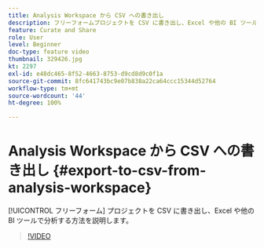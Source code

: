 ```yaml
---
title: Analysis Workspace から CSV への書き出し
description: フリーフォームプロジェクトを CSV に書き出し、Excel や他の BI ツールで分析する方法を説明します。
feature: Curate and Share
role: User
level: Beginner
doc-type: feature video
thumbnail: 329426.jpg
kt: 2297
exl-id: e48dc465-8f52-4663-8753-d9cd8d9c0f1a
source-git-commit: 8fc641743bc9e07b838a22ca64ccc15344d52764
workflow-type: tm+mt
source-wordcount: '44'
ht-degree: 100%

---
```


# Analysis Workspace から CSV への書き出し {#export-to-csv-from-analysis-workspace}

[!UICONTROL フリーフォーム] プロジェクトを CSV に書き出し、Excel や他の BI ツールで分析する方法を説明します。

>[!VIDEO](https://video.tv.adobe.com/v/24712/?quality=12&learn=on)
